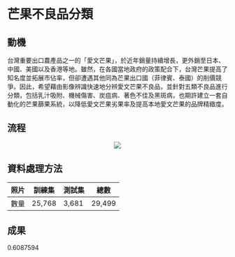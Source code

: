 # 芒果不良品分類

## 動機
台灣重要出口農產品之一的「愛文芒果」，於近年銷量持續增長，更外銷至日本、中國、美國以及香港等地。雖然，在各國當地政府的政策配合下，台灣芒果提高了知名度並拓展市佔率，但卻遭遇其他同為芒果出口國（菲律賓、泰國）的削價競爭。因此，希望藉由影像辨識快速地分辨愛文芒果不良品，並針對五類不良品進行分類，包括乳汁吸附、機械傷害、炭疽病、著色不佳及黑斑病，也期許建立一套自動化的芒果篩果系統，以降低愛文芒果劣果率及提高本地愛文芒果的品牌精緻度。

## 流程

<div style="text-align: center">
    <img src="https://i.imgur.com/9i5hnUm.png"/>
</div>

## 資料處理方法

照片  | 訓練集 | 測試集 | 總數
--- | --- | --- | --- 
數量 |25,768|3,681|29,499


## 成果

0.6087594


